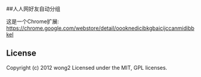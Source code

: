 ##人人网好友自动分组

这是一个Chrome扩展: https://chrome.google.com/webstore/detail/oooknedicibkgbaicijccanmidibbkel

## License
Copyright (c) 2012 wong2
Licensed under the MIT, GPL licenses.

